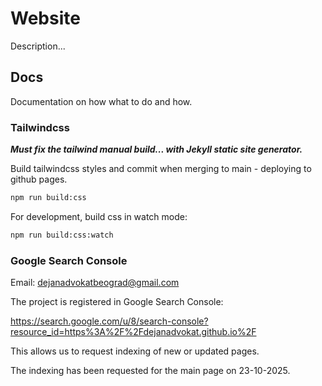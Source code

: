 # Website

Description...

## Docs

Documentation on how what to do and how.

### Tailwindcss

**_Must fix the tailwind manual build... with Jekyll static site generator._**

Build tailwindcss styles and commit when merging to main - deploying to github pages.

```bash
npm run build:css
```

For development, build css in watch mode:

```bash
npm run build:css:watch
```

### Google Search Console

Email: <dejanadvokatbeograd@gmail.com>

The project is registered in Google Search Console:

<https://search.google.com/u/8/search-console?resource_id=https%3A%2F%2Fdejanadvokat.github.io%2F>

This allows us to request indexing of new or updated pages.

The indexing has been requested for the main page on 23-10-2025.
